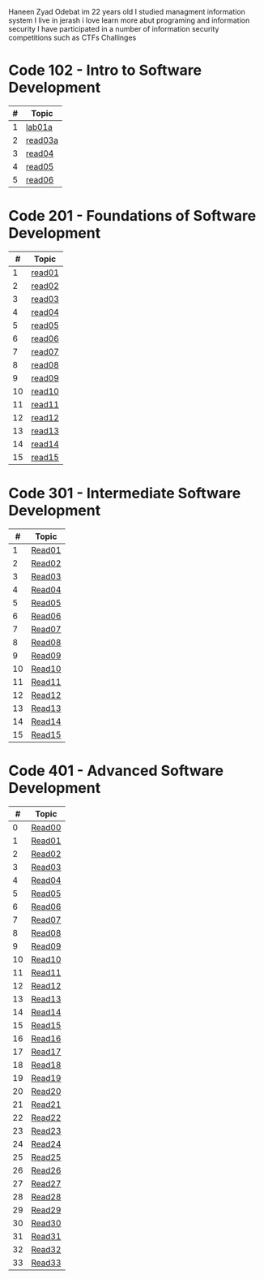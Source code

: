 Haneen Zyad Odebat im 22 years old I studied managment information system 
I live in jerash 
i love learn more abut programing and information security 
I have participated in a number of information security competitions such as CTFs Challinges



# Code 102 - Intro to Software Development

\# |Topic
---|---
1  |[lab01a](102/lab01a.md)
2  |[read03a](102/read03a.md)
3  |[read04](102/read04.md)
4  |[read05](102/read05.md)
5  |[read06](102/read06.md)


# Code 201 - Foundations of Software Development

\# |Topic
---|---
1  |[read01](201/class-01.md)
2  |[read02](201/class-02.md)
3  |[read03](201/class-03.md)
4  |[read04](201/class-04.md)
5  |[read05](201/class-05.md)
6  |[read06](201/class-06.md)
7  |[read07](201/class-07.md)
8  |[read08](201/class-08.md)
9  |[read09](201/class-09.md)
10 |[read10](201/class-10.md)
11 |[read11](201/class-11.md)
12 |[read12](201/class-12.md)
13 |[read13](201/class-13.md)
14 |[read14](201/class-14.md)
15 |[read15](201/class-15.md)



# Code 301 - Intermediate Software Development

\# |Topic
---|---
1  |[Read01](301/Read:01.md)
2  |[Read02](301/Read:02.md)
3  |[Read03](301/Read:03.md)
4  |[Read04](301/Read:04.md)
5  |[Read05](301/Read:05.md)
6  |[Read06](301/Read:06.md)
7  |[Read07](301/Read:07.md)
8  |[Read08](301/Read:08.md)
9  |[Read09](301/Read:09.md)
10 |[Read10](301/Read:10.md)
11 |[Read11](301/Read:11.md)
12 |[Read12](301/Read:12.md)
13 |[Read13](301/Read:13.md)
14 |[Read14](301/Read:14.md)
15 |[Read15](301/Read:15.md)


# Code 401 - Advanced Software Development


\# |Topic
---|---
0  |[Read00](401/Read:00.md)
1  |[Read01](401/Read:01.md)
2  |[Read02](401/Read:02.md)
3  |[Read03](401/Read:03.md)
4  |[Read04](401/Read:04.md)
5  |[Read05](401/Read:05.md)
6  |[Read06](401/Read:06.md)
7  |[Read07](401/Read:07.md)
8  |[Read08](401/Read:08.md)
9  |[Read09](401/Read:09.md)
10 |[Read10](401/Read:10.md)
11 |[Read11](401/Read:11.md)
12 |[Read12](401/Read:12.md)
13 |[Read13](401/Read:13.md)
14 |[Read14](401/Read:14.md)
15 |[Read15](401/Read:15.md)
16 |[Read16](401/Read:16.md)
17 |[Read17](401/Read:17.md)
18 |[Read18](401/Read:18.md)
19 |[Read19](401/Read:19.md)
20 |[Read20](401/Read:20.md)
21 |[Read21](401/Read:21.md)
22 |[Read22](401/Read:22.md)
23 |[Read23](401/Read:23.md)
24 |[Read24](401/Read:24.md)
25 |[Read25](401/Read:25.md)
26 |[Read26](401/Read:26.md)
27 |[Read27](401/Read:27.md)
28 |[Read28](401/Read:28.md)
29 |[Read29](401/Read:29.md)
30 |[Read30](401/Read:30.md)
31 |[Read31](401/Read:31.md)
32 |[Read32](401/Read:32.md)
33 |[Read33](401/Read:33.md)


